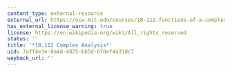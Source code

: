 ```yaml
---
content_type: external-resource
external_url: https://ocw.mit.edu/courses/18-112-functions-of-a-complex-variable-fall-2008/
has_external_license_warning: true
license: https://en.wikipedia.org/wiki/All_rights_reserved
status: ''
title: '*18.112 Complex Analysis*'
uid: 7aff4e3e-8a4d-4825-bb5d-67def4a31dc7
wayback_url: ''
---
```

